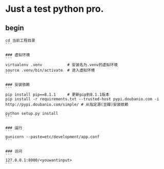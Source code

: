 # Just a test python pro.

## begin
````
cd 当前工程目录
```

### 虚拟环境
```
virtualenv .venv           # 安装名为.venv的虚拟环境
source .venv/bin/activate  # 进入虚拟环境
```

### 安装依赖
```
pip install pip==8.1.1     # 更新pip到8.1.1版本
pip install -r requirements.txt --trusted-host pypi.doubanio.com -i http://pypi.doubanio.com/simple/ # 从指定源(豆瓣)安装依赖

python setup.py install
```

### 运行
```
gunicorn --paste=etc/development/app.conf
```

### 访问
```
127.0.0.1:8000/<youwantinput>
```
